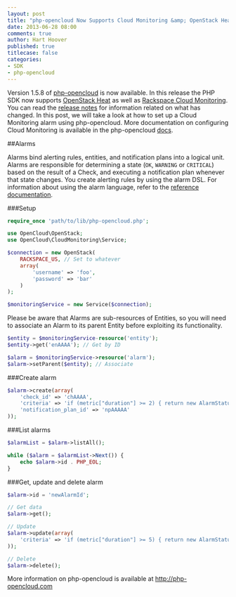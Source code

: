 ```yaml
---
layout: post
title: "php-opencloud Now Supports Cloud Monitoring &amp; OpenStack Heat"
date: 2013-06-28 08:00
comments: true
author: Hart Hoover
published: true
titlecase: false
categories: 
- SDK
- php-opencloud
---
```

Version 1.5.8 of [php-opencloud][1] is now available. In this release the PHP SDK now supports [OpenStack Heat][2] as well as [Rackspace Cloud Monitoring][3]. You can read the [release notes][4] for information related on what has changed. In this post, we will take a look at how to set up a Cloud Monitoring alarm using php-opencloud.<!-- more --> More documentation on configuring Cloud Monitoring is available in the php-opencloud [docs][5].

##Alarms

Alarms bind alerting rules, entities, and notification plans into a logical unit. Alarms are responsible for determining a state (```OK```, ```WARNING``` or ```CRITICAL```) based on the result of a Check, and executing a notification plan whenever that state changes. You create alerting rules by using the alarm DSL. For information about using the alarm language, refer to the [reference documentation](http://docs.rackspace.com/cm/api/v1.0/cm-devguide/content/alerts-language.html).

###Setup

```php
require_once 'path/to/lib/php-opencloud.php';

use OpenCloud\OpenStack;
use OpenCloud\CloudMonitoring\Service;

$connection = new OpenStack(
	RACKSPACE_US, // Set to whatever
	array(
		'username' => 'foo',
		'password' => 'bar'
	)
);

$monitoringService = new Service($connection);
```

Please be aware that Alarms are sub-resources of Entities, so you will need to associate an Alarm to its parent Entity before exploiting its functionality.

```php
$entity = $monitoringService-resource('entity');
$entity->get('enAAAA'); // Get by ID

$alarm = $monitoringService->resource('alarm');
$alarm->setParent($entity); // Associate
```

###Create alarm
```php
$alarm->create(array(
	'check_id' => 'chAAAA',
	'criteria' => 'if (metric["duration"] >= 2) { return new AlarmStatus(OK); } return new AlarmStatus(CRITICAL);',
	'notification_plan_id' => 'npAAAAA'
));
```

###List alarms
```php
$alarmList = $alarm->listAll();

while ($alarm = $alarmList->Next()) {
	echo $alarm->id . PHP_EOL;
}
```

###Get, update and delete alarm
```php
$alarm->id = 'newAlarmId';

// Get data
$alarm->get();

// Update
$alarm->update(array(
	'criteria' => 'if (metric["duration"] >= 5) { return new AlarmStatus(OK); } return new AlarmStatus(CRITICAL);'
));

// Delete
$alarm->delete();
```

More information on php-opencloud is available at <http://php-opencloud.com>


[1]: http://php-opencloud.com/
[2]: https://wiki.openstack.org/wiki/Heat
[3]: http://www.rackspace.com/cloud/monitoring/
[4]: https://github.com/rackspace/php-opencloud/blob/master/RELEASENOTES.md
[5]: https://github.com/rackspace/php-opencloud/tree/master/docs/userguide/Cloud%20Monitoring